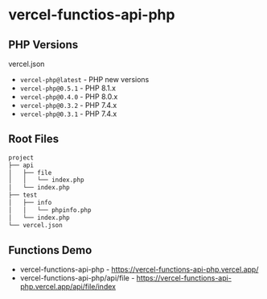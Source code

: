 # vercel-functios-api-php

## PHP Versions

vercel.json
- `vercel-php@latest` - PHP new versions
- `vercel-php@0.5.1` - PHP 8.1.x
- `vercel-php@0.4.0` - PHP 8.0.x
- `vercel-php@0.3.2` - PHP 7.4.x
- `vercel-php@0.3.1` - PHP 7.4.x

## Root Files

```sh
project
├── api
│   ├── file
│   │   └── index.php
│   └── index.php
├── test
│   ├── info
│   │   └── phpinfo.php
│   └── index.php
└── vercel.json
```

## Functions Demo

- vercel-functions-api-php - https://vercel-functions-api-php.vercel.app/
- vercel-functions-api-php/api/file - https://vercel-functions-api-php.vercel.app/api/file/index

